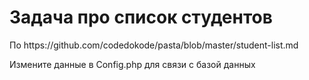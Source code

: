 <h1>Задача про список студентов</h1>
<p>По https://github.com/codedokode/pasta/blob/master/student-list.md</p>
<p>Измените данные в Config.php для связи с базой данных</p>
